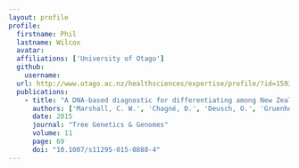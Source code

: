 ```yaml
---
layout: profile
profile:
  firstname: Phil
  lastname: Wilcox
  avatar:
  affiliations: ['University of Otago']
  github:
    username:
  url: http://www.otago.ac.nz/healthsciences/expertise/profile/?id=1593
  publications:
    - title: "A DNA-based diagnostic for differentiating among New Zealand endemic <i>Podocarpus</i>"
      authors: ['Marshall, C. W.', 'Chagné, D.', 'Deusch, O.', 'Gruenheit, N.', 'McCallum, J.', 'Bergin, D.', 'Wilcox, P. L']
      date: 2015
      journal: "Tree Genetics & Genomes"
      volume: 11
      page: 69
      doi: "10.1007/s11295-015-0888-4"
---
```

<!-- avatar: /assets/img/4F4G2793.jpg -->
